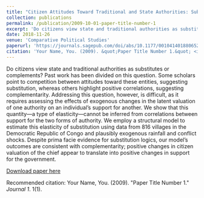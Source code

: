 ```yaml
---
title: "Citizen Attitudes Toward Traditional and State Authorities: Substitutes or Complements?"
collection: publications
permalink: /publication/2009-10-01-paper-title-number-1
excerpt: 'Do citizens view state and traditional authorities as substitutes or complements?'
date: 2018-11-26
venue: 'Comparative Political Studies'
paperurl: 'https://journals.sagepub.com/doi/abs/10.1177/0010414018806529?journalCode=cpsa'
citation: 'Your Name, You. (2009). &quot;Paper Title Number 1.&quot; <i>Journal 1</i>. 1(1).'
---
```

Do citizens view state and traditional authorities as substitutes or complements? Past work has been divided on this question. Some scholars point to competition between attitudes toward these entities, suggesting substitution, whereas others highlight positive correlations, suggesting complementarity. Addressing this question, however, is difficult, as it requires assessing the effects of exogenous changes in the latent valuation of one authority on an individual’s support for another. We show that this quantity—a type of elasticity—cannot be inferred from correlations between support for the two forms of authority. We employ a structural model to estimate this elasticity of substitution using data from 816 villages in the Democratic Republic of Congo and plausibly exogenous rainfall and conflict shocks. Despite prima facie evidence for substitution logics, our model’s outcomes are consistent with complementarity; positive changes in citizen valuation of the chief appear to translate into positive changes in support for the government.

[Download paper here](http://academicpages.github.io/files/paper1.pdf)

Recommended citation: Your Name, You. (2009). "Paper Title Number 1." <i>Journal 1</i>. 1(1).

